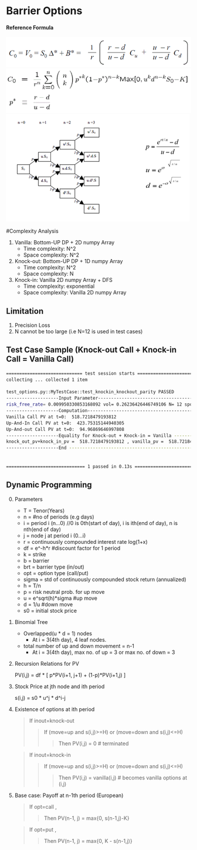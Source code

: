# Barrier Options

#### Reference Formula
![Alt text](./options_formula_1.GIF?raw=true "Call Options PV Discounted from last period")
![Alt text](./options_formula_2.GIF?raw=true "Call Options Price At Day 0")
![Alt text](./options_formula_3.GIF?raw=true "Binomial Tree")

#Complexity Analysis
1. Vanilla: Bottom-UP DP + 2D numpy Array
   * Time complexity: N^2
   * Space complexity: N^2
2. Knock-out: Bottom-UP DP + 1D numpy Array
   * Time complexity: N^2
   * Space complexity: N
3. Knock-in: Vanilla 2D numpy Array + DFS  
   * Time complexity: exponential
   * Space complexity: Vanilla 2D numpy Array

## Limitation
1. Precision Loss
2. N cannot be too large (i.e N=12 is used in test cases)

## Test Case Sample (Knock-out Call + Knock-in Call = Vanilla Call)

```bash
============================= test session starts =============================
collecting ... collected 1 item

test_options.py::MyTestCase::test_knockin_knockout_parity PASSED         [100%]
--------------------Input Parameter-----------------------------------------------------------
risk_free_rate= 0.009950330853168092 vol= 0.26236426446749106 N= 12 spot= 100.0 K= 95.0 T= 1.0 H= 105.0 shares= 100
--------------------Computation---------------------------------------------------------------
Vanilla Call PV at t=0:  518.7218479193812
Up-And-In Call PV at t=0:  423.75315144940305
Up-And-out Call PV at t=0:  94.96869646997808
--------------------Equality for Knock-out + Knock-in = Vanilla --------------------------
knock_out_pv+knock_in_pv =  518.7218479193812 , vanilla_pv =  518.7218479193812
--------------------End ------------------------------------------------------------------


============================== 1 passed in 0.13s ==============================
```

## Dynamic Programming
0. Parameters

    * T = Tenor(Years)
    * n = #no of periods (e.g days)
    * i = period i (n...0) //0 is 0th(start of day), i is ith(end of day), n is nth(end of day)
    * j = node j at period i (0...i)
    * r = continuously compounded interest rate log(1+x)
    * df = e^-h*r  #discount factor for 1 period
    * k = strike
    * b = barrier
    * brt = barrier type (in/out)
    * opt = option type  (call/put)
    * sigma = std of continuously compounded stock return (annualized)
    * h = T/n
    * p = risk neutral prob. for up move
    * u = e^sqrt(h)*sigma  #up move
    * d = 1/u              #down move
    * s0 = initial stock price

1. Binomial Tree

    * Overlapped(u * d = 1) nodes  
        * At i = 3(4th day), 4 leaf nodes.
    * total number of up and down movement = n-1
        * At i = 3(4th day), max no. of up = 3 or max no. of down = 3

2. Recursion Relations for PV

   PV(i,j) = df * [ p*PV(i+1, j+1) + (1-p)*PV(i+1,j) ]

3. Stock Price at jth node and ith period

   s(i,j) = s0 * u^j * d^i-j

4. Existence of options at ith period
   > If inout=knock-out 
   >> If (move=up and s(i,j)>=H) or (move=down and s(i,j)<=H)  
   >>> Then PV(i,j) = 0 # terminated
   
   >If inout=knock-in
   >> If (move=up and s(i,j)>=H) or (move=down and s(i,j)<=H)
   >>> Then PV(i,j) = vanilla(i,j) # becomes vanilla options at (i,j)

6. Base case: Payoff at n-1th period (European)
   > If opt=call , 
   >> Then PV(n-1, j) = max{0, s(n-1,j)-K}
   
   > If opt=put , 
   >> Then PV(n-1, j) = max{0, K - s(n-1,j)}
